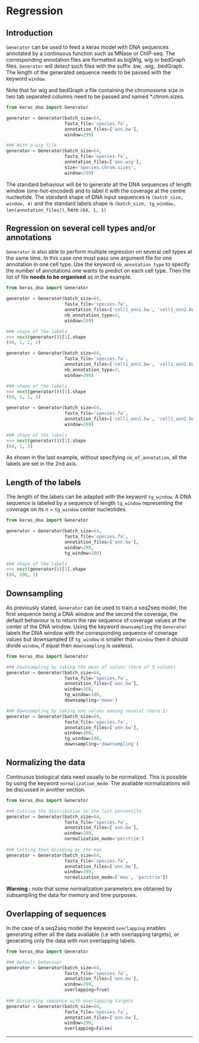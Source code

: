 # Regression

## Introduction

`Generator` can be used to feed a keras model with DNA sequences annotated by a continuous function such as MNase or ChIP-seq. The corresponding annotation files are formatted as bigWig, wig or bedGraph files. `Generator` will detect such files with the suffix .bw, .wig, .bedGraph. The length of the generated sequence needs to be passed with the keyword `window`.

Note that for wig and bedGraph a file containing the chromosome size in two tab separated columns need to be passed and named *.chrom.sizes.

```python
from keras_dna import Generator

generator = Generator(batch_size=64,
                      fasta_file='species.fa',
                      annotation_files=['ann.bw'],
                      window=299)

### With a wig file
generator = Generator(batch_size=64,
                      fasta_file='species.fa',
                      annotation_files=['ann.wig'],
                      size='species.chrom.sizes',
                      window=299)
```

The standard behaviour will be to generate all the DNA sequences of length window (one-hot-encoded) and to label it with the coverage at the centre nucleotide. The standard shape of DNA input sequences is `(batch_size, window, 4)` and the standard labels shape is `(batch_size, tg_window, len(annotation_files))`, here `(64, 1, 1)`

## Regression on several cell types and/or annotations

`Generator` is also able to perform multiple regression on several cell types at the same time. In this case one must pass one argument file for one annotation in one cell type. Use the keyword `nb_annotation_type` to specify the number of annotations one wants to predict on each cell type. Then the list of file **needs to be organised** as in the example.

```python
from keras_dna import Generator

generator = Generator(batch_size=64,
                      fasta_file='species.fa',
                      annotation_files=['cell1_ann1.bw', 'cell1_ann2.bw', 'cell2_ann1.bw', 'cell2_ann2.bw'],
                      nb_annotation_type=2,
                      window=299)

### shape of the labels
>>> next(generator())[1].shape
(64, 1, 2, 2)

generator = Generator(batch_size=64,
                      fasta_file='species.fa',
                      annotation_files=['cell1_ann1.bw', 'cell1_ann2.bw', 'cell1_ann3.bw'],
                      nb_annotation_type=3,
                      window=299)

### shape of the labels
>>> next(generator())[1].shape
(64, 1, 1, 3)

generator = Generator(batch_size=64,
                      fasta_file='species.fa',
                      annotation_files=['cell1_ann1.bw', 'cell1_ann2.bw', 'cell1_ann3.bw'],
                      window=299)

### shape of the labels
>>> next(generator())[1].shape
(64, 1, 3)
```                      
As shown in the last example, without specifying `nb_of_annotation`, all the labels are set in the 2nd axis.

## Length of the labels

The length of the labels can be adapted with the keyword `tg_window`. A DNA sequence is labeled by a sequence of length `tg_window` representing the coverage on its n = `tg_window` center nucleotides.

```python
from keras_dna import Generator

generator = Generator(batch_size=64,
                      fasta_file='species.fa',
                      annotation_files=['ann.bw'],
                      window=299,
                      tg_window=100)

### shape of the labels
>>> next(generator())[1].shape
(64, 100, 1)
```

## Downsampling

As previously stated, `Generator` can be used to train a seq2seq model, the first sequence being a DNA window and the second the coverage, the default behaviour is to return the raw sequence of coverage values at the center of the DNA window. Using the keyword `downsampling` the `Generator` labels the DNA window with the  corresponding sequence of coverage values but downsampled (if `tg_window` is smaller than `window` then it should divide `window`, if equal then `downsampling` is useless).

```python
from keras_dna import Generator

### Downsampling by taking the mean of values (here of 3 values)
generator = Generator(batch_size=64,
                      fasta_file='species.fa',
                      annotation_files=['ann.bw'],
                      window=300,
                      tg_window=100,
                      downsampling='mean')

### Downsampling by taking one values amoung several (here 3)
generator = Generator(batch_size=64,
                      fasta_file='species.fa',
                      annotation_files=['ann.bw'],
                      window=300,
                      tg_window=100,
                      downsampling='downsampling')
```

## Normalizing the data

Continuous biological data need usually to be normalized. This is possible by using the keyword `normalization_mode`. The available normalizations will be discussed in another section.

```python
from keras_dna import Generator

### Cutting the distribution to the last percentile
generator = Generator(batch_size=64,
                      fasta_file='species.fa',
                      annotation_files=['ann.bw'],
                      window=299,
                      normalization_mode='perctrim')
                      
### Cutting then dividing by the max
generator = Generator(batch_size=64,
                      fasta_file='species.fa',
                      annotation_files=['ann.bw'],
                      window=299,
                      normalization_mode=['max', 'perctrim'])
```

**Warning :** note that some normalization parameters are obtained by subsampling the data for memory and time purposes.

## Overlapping of sequences

In the case of a seq2seq model the keyword `overlapping` enables generating either all the data available (i.e with overlapping targets), or generating only the data with non overlapping labels.

```python
from keras_dna import Generator

### Default behaviour
generator = Generator(batch_size=64,
                      fasta_file='species.fa',
                      annotation_files=['ann.bw'],
                      window=299,
                      overlapping=True)
                      
### Discarting sequence with overlapping targets
generator = Generator(batch_size=64,
                      fasta_file='species.fa',
                      annotation_files=['ann.bw'],
                      window=299,
                      overlapping=False)
```

------------------------
